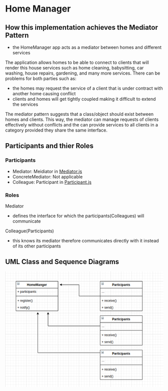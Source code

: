 # Home Manager

## How this implementation achieves the Mediator Pattern
- the HomeManager app acts as a mediator between homes and different services

The application allows homes to be able to connect to clients that will render this house services such as home cleaning, babysitting, car washing, house repairs, gardening, and many more services. There can be problems for both parties such as: 
- the homes may request the service of a client that is under contract with another home causing conflict
- clients and homes will get tightly coupled making it difficult to extend the services

The mediator pattern suggests that a class/object should exist between homes and clients. This way, the mediator can manage requests of clients effectively without conflicts and the can provide services to all clients in a category provided they share the same interface.

## Participants and thier Roles
### Participants
- Mediator: Meidiator in [Mediator.js](./Mediator.js)
- ConcreteMediator: Not applicable
- Colleague: Participant in [Participant.js](./Participant.js)

### Roles
Mediator
- defines the interface for which the participants(Colleagues) will communicate

Colleague(Participants)
- this knows its mediator therefore communicates directly with it instead of its other participants

## UML Class and Sequence Diagrams
![alt home_manager](../umls/HMG_CL_UML.png)
